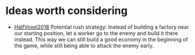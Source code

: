 # Ideas worth considering

+ [HalfVoxel2018](https://github.com/HalfVoxel/battlecode2018/blob/master/README.md) Potential rush strategy: Instead of building a factory near our starting position, let a worker go to the enemy and build it there instead. This way we can still build a good economy in the beginning of the game, while still being able to attack the enemy early.